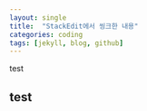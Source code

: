 ```yaml
---
layout: single
title:  "StackEdit에서 씽크한 내용"
categories: coding
tags: [jekyll, blog, github]
---
```

<p>test</p>
<h2 id="test">test</h2>

